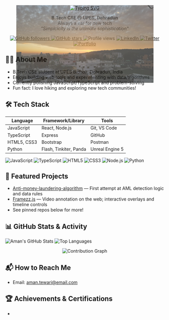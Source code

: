 
<div align="center" style="position: relative; width: 435px; margin: auto;">
  <img src="20250121_174110.jpg" alt="Aman Tewari Banner" style="width: 100%; position: absolute; top: 0; left: 0; z-index: 0; opacity: 0.7;" />
  <a href="https://git.io/typing-svg" style="position: relative; z-index: 1;">
    <img src="https://readme-typing-svg.herokuapp.com?font=Libertinus+Keyboard&size=24&pause=1000&color=FFCC00&background=640D5F00&center=true&vCenter=true&multiline=true&width=435&lines=HI+I+AM+AMAN+TEWARI" alt="Typing SVG" />
  </a>
</div>
<p align="center">
  <b>B.Tech CSE @ UPES, Dehradun</b> <br>
  Always a ear for new tech<br>
  <em>"Simplcicity is the ultimate sophistication"</em>
</p>

<p align="center">
  <a href="https://github.com/AmanTewariSkoolKid">
    <img alt="GitHub followers" src="https://img.shields.io/github/followers/AmanTewariSkoolKid?style=for-the-badge&label=Followers" />
  </a>
  <a href="https://github.com/AmanTewariSkoolKid">
    <img alt="GitHub stars" src="https://img.shields.io/github/stars/AmanTewariSkoolKid?style=for-the-badge&label=Profile%20Stars" />
  </a>
  <img alt="Profile views" src="https://komarev.com/ghpvc/?username=AmanTewariSkoolKid&style=for-the-badge&color=blue" />
  <a href="https://linkedin.com/in/amantewari">
    <img alt="LinkedIn" src="https://img.shields.io/badge/LinkedIn-blue?logo=linkedin&logoColor=white&style=for-the-badge" />
  </a>
  <a href="https://twitter.com/amantewari">
    <img alt="Twitter" src="https://img.shields.io/badge/Twitter-1DA1F2?logo=twitter&logoColor=white&style=for-the-badge" />
  </a>
  <a href="https://amant.dev">
    <img alt="Portfolio" src="https://img.shields.io/badge/Portfolio-amant.dev-9cf?style=for-the-badge" />
  </a>
</p>


## 👨‍💻 About Me
- B.Tech CSE student at UPES Bidholi, Dehradun, India
- Enjoys building web tools and experimenting with data/algorithms
- Currently polishing JavaScript/TypeScript and problem-solving
- Fun fact: I love hiking and exploring new tech communities!


## 🛠️ Tech Stack
| Language      | Framework/Library | Tools         |
| ------------- | ----------------- | ------------- |
| JavaScript    | React, Node.js    | Git, VS Code  |
| TypeScript    | Express           | GitHub        |
| HTML5, CSS3   | Bootstrap         | Postman       |
| Python        | Flash, Tinkiter, Panda             | Unreal Engine 5         |

<p>
  <img src="https://img.shields.io/badge/JavaScript-ES6+-F7DF1E?logo=javascript&logoColor=000" alt="JavaScript" />
  <img src="https://img.shields.io/badge/TypeScript-3178C6?logo=typescript&logoColor=fff" alt="TypeScript" />
  <img src="https://img.shields.io/badge/HTML5-E34F26?logo=html5&logoColor=fff" alt="HTML5" />
  <img src="https://img.shields.io/badge/CSS3-1572B6?logo=css3&logoColor=fff" alt="CSS3" />
  <img src="https://img.shields.io/badge/Node.js-339933?logo=node.js&logoColor=fff" alt="Node.js" />
  <img src="https://img.shields.io/badge/Python-3776AB?logo=python&logoColor=fff" alt="Python" />
</p>


## 🚀 Featured Projects
- [Anti-money-laundering-algorithm](https://github.com/AmanTewariSkoolKid/Anti-money-laundering-algorithm) — First attempt at AML detection logic and data rules
- [Framezz.js](https://github.com/AmanTewariSkoolKid/Framezz.js) — Video annotation on the web; interactive overlays and timeline controls
- See pinned repos below for more!


## 📊 GitHub Stats & Activity
<p>
  <img height="165" src="https://github-readme-stats.vercel.app/api?username=AmanTewariSkoolKid&show_icons=true&hide_border=true&title_color=640D5F&icon_color=640D5F&text_color=222222&bg_color=FFCC00,FFF9E3" alt="Aman's GitHub Stats" />
  <img height="165" src="https://github-readme-stats.vercel.app/api/top-langs/?username=AmanTewariSkoolKid&layout=compact&hide_border=true&title_color=640D5F&text_color=222222&bg_color=FFCC00,FFF9E3" alt="Top Languages" />
</p>
<p align="center">
  <img src="https://github-contribution-graph.vercel.app/api?username=AmanTewariSkoolKid&bg=FFCC00&color=640D5F&line=EB5B00&point=B12C00&area=true&hide_border=true" alt="Contribution Graph" />
</p>
<!-- Cards are provided by github-readme-stats and update automatically; themes and params can be customized. -->


## 📬 How to Reach Me
- Email: aman.tewari@email.com


## 🏆 Achievements & Certifications
- 

